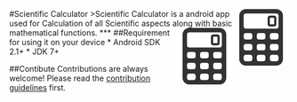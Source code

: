 <img src="logo.png" align="right" />
#Scientific Calculator
>Scientific Calculator is a android app used for Calculation of all Scientific aspects along with basic mathematical functions.
***

<img src="logo.png" align="right" />
##Requirement for using it on your device
* Android SDK 2.1+
* JDK 7+

##Contibute
Contributions are always welcome!
Please read the [contribution guidelines](contributing.md) first.


